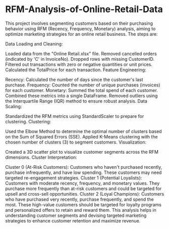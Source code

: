 # RFM-Analysis-of-Online-Retail-Data
This project involves segmenting customers based on their purchasing behavior using RFM (Recency, Frequency, Monetary) analysis, aiming to optimize marketing strategies for an online retail business. The steps are:

Data Loading and Cleaning:

Loaded data from the "Online Retail.xlsx" file.
Removed cancelled orders (indicated by 'C' in InvoiceNo).
Dropped rows with missing CustomerID.
Filtered out transactions with zero or negative quantities or unit prices.
Calculated the TotalPrice for each transaction.
Feature Engineering:

Recency: Calculated the number of days since the customer's last purchase.
Frequency: Counted the number of unique purchases (invoices) for each customer.
Monetary: Summed the total spend of each customer.
Combined these metrics into a single DataFrame.
Removed outliers using the Interquartile Range (IQR) method to ensure robust analysis.
Data Scaling:

Standardized the RFM metrics using StandardScaler to prepare for clustering.
Clustering:

Used the Elbow Method to determine the optimal number of clusters based on the Sum of Squared Errors (SSE).
Applied K-Means clustering with the chosen number of clusters (3) to segment customers.
Visualization:

Created a 3D scatter plot to visualize customer segments across the RFM dimensions.
Cluster Interpretation:

Cluster 0 (At-Risk Customers): Customers who haven't purchased recently, purchase infrequently, and have low spending. These customers may need targeted re-engagement strategies.
Cluster 1 (Potential Loyalists): Customers with moderate recency, frequency, and monetary values. They purchase more frequently than at-risk customers and could be targeted for upsell and cross-sell opportunities.
Cluster 2 (Loyal Champions): Customers who have purchased very recently, purchase frequently, and spend the most. These high-value customers should be targeted for loyalty programs and personalized offers to retain and reward them.
This analysis helps in understanding customer segments and devising targeted marketing strategies to enhance customer retention and maximize revenue.







